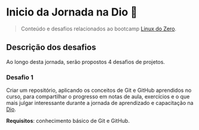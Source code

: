 # Inicio da Jornada na Dio 🚀

> Conteúdo e desafios relacionados ao bootcamp [Linux do Zero](https://www.dio.me/bootcamp/linux-do-zero).

## Descrição dos desafios

Ao longo desta jornada, serão propostos 4 desafios de projetos.

### Desafio 1

Criar um repositório, aplicando os conceitos de Git e GitHub aprendidos no curso, para compartilhar o progresso em notas de aula, exercícios e o que mais julgar interessante durante a jornada de aprendizado e capacitação na [Dio](https://www.dio.me/).

**Requisitos**: conhecimento básico de Git e GitHub.